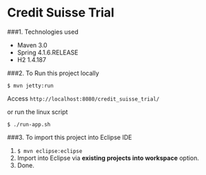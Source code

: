 Credit Suisse Trial
===============================
###1. Technologies used
* Maven 3.0
* Spring 4.1.6.RELEASE
* H2 1.4.187

###2. To Run this project locally
```shell
$ mvn jetty:run
```
Access ```http://localhost:8080/credit_suisse_trial/```

or run the linux script

```shell
$ ./run-app.sh
```

###3. To import this project into Eclipse IDE
1. ```$ mvn eclipse:eclipse```
2. Import into Eclipse via **existing projects into workspace** option.
3. Done.
